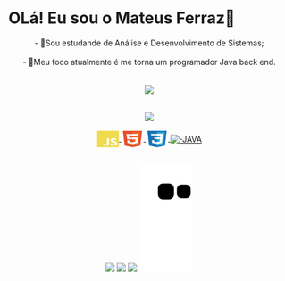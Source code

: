 ### <h1>OLá! Eu sou o Mateus Ferraz👋</h1>
<div  align="center">  
- 🔭Sou estudande de Análise e Desenvolvimento de Sistemas; 
  <Br>
  <Br>
- 🌱Meu foco atualmente é me torna um programador
   Java back end. 
  </div> 
    <Br>
      <p>
<div  align="center">
  <a href="https://github.com/mateusfilipeferraz/MateusFilipeFerraz">
  <img height="180em"  align="center" src="https://github-readme-stats.vercel.app/api?username=mateusfilipeferraz&show_icons=true&theme=merko&include_all_commits=true&count_private=true"/>
      </p>
     <Br>
  <img height="180em" align="center" src="https://github-readme-stats.vercel.app/api/top-langs/?username=Mateusfilipeferraz&layout=compact&langs_count=7&theme=react"/ >
</div> 
<div  align="center"> 
<div style="display: inline_block"><br>
  <img align="center" alt="-Js" height="30" width="40" src="https://raw.githubusercontent.com/devicons/devicon/master/icons/javascript/javascript-plain.svg">
  <img align="center" alt="-HTML" height="30" width="40" src="https://raw.githubusercontent.com/devicons/devicon/master/icons/html5/html5-original.svg">
  <img align="center" alt="-CSS" height="30" width="40" src="https://raw.githubusercontent.com/devicons/devicon/master/icons/css3/css3-original.svg">
  <img align="center" alt="-JAVA" height="30" width="40" src="https://icongr.am/devicon/java-original.svg?size=128&color=currentColor" >
          
</div>
<br>
  
  <a href="https://www.instagram.com/mateusfilipeferraz/" target="_blank"><img src="https://img.shields.io/badge/-Instagram-%23E4405F?style=for-the-badge&logo=instagram&logoColor=white" target="_blank"></a>
  <a href = "mailto:mateus.p.ferraz@gmail.com"><img src="https://img.shields.io/badge/-Gmail-%23333?style=for-the-badge&logo=gmail&logoColor=white" target="_blank"></a>
  <a href="https://www.linkedin.com/in/mateus-ferraz-535b45a4/" target="_blank"><img src="https://img.shields.io/badge/-LinkedIn-%230077B5?style=for-the-badge&logo=linkedin&logoColor=white" target="_blank"></a>
    ![Snake animation](https://github.com/mateusfilipeferraz/MateusFilipeFerraz/blob/output/github-contribution-grid-snake.svg)
    </div> 
  

